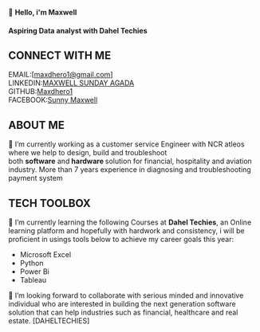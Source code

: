 👋 <b>Hello, i'm Maxwell</b>
#### Aspiring Data analyst with <b>Dahel Techies</b>
## CONNECT WITH ME
EMAIL:[maxdhero1@gmail.com] </br>
LINKEDIN:[MAXWELL SUNDAY AGADA](https://www.linkedin.com/in/maxwell-agada-76217a155/) </br>
GITHUB:[Maxdhero1](https://github.com/maxdhero1)</br>
FACEBOOK:[Sunny Maxwell](https://web.facebook.com/max.agada)

## ABOUT ME
 🔭 I’m currently working as a customer service Engineer with NCR atleos where we help to design, build and troubleshoot </br>both <b>software</b> and<b> hardware </b> solution for financial, hospitality and aviation industry. More than 7 years experience in diagnosing and troubleshooting payment system
 
## TECH TOOLBOX 
<p>
🌱 I’m currently learning the following Courses at <b>Dahel Techies</b>, an Online learning platform and hopefully with hardwork and consistency, i will be proficient in usings tools below to achieve my career goals this year:
</p>

- Microsoft Excel
- Python
- Power Bi
- Tableau

👯 I’m looking forward to collaborate with serious minded and innovative individual who are interested in building the next generation software solution that can help industries such as financial, healthcare and real estate.
[DAHELTECHIES]

